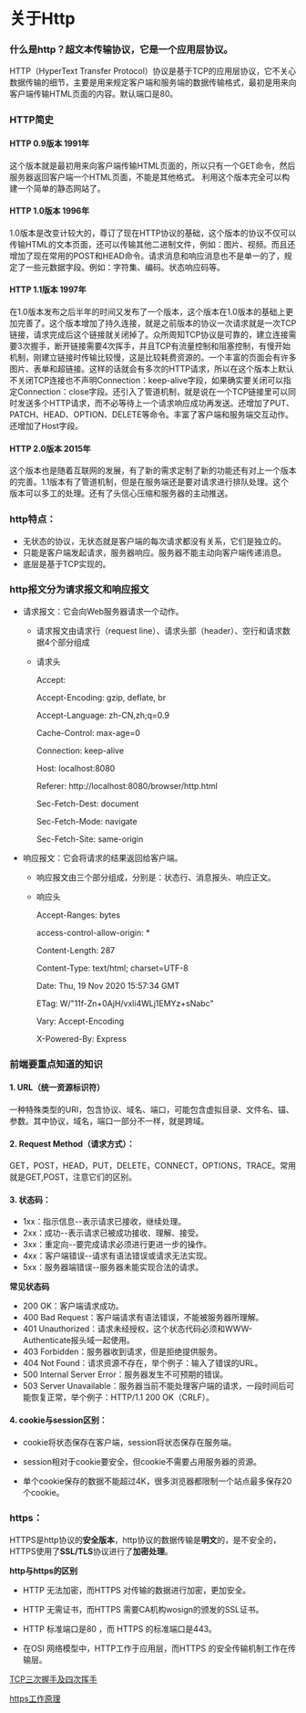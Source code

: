 # 关于Http

### 什么是http？**超文本传输协议**，它是一个**应用层**协议。

HTTP（HyperText Transfer Protocol）协议是基于TCP的应用层协议，它不关心数据传输的细节，主要是用来规定客户端和服务端的数据传输格式，最初是用来向客户端传输HTML页面的内容。默认端口是80。

### HTTP简史
#### HTTP 0.9版本  1991年
这个版本就是最初用来向客户端传输HTML页面的，所以只有一个GET命令，然后服务器返回客户端一个HTML页面，不能是其他格式。
利用这个版本完全可以构建一个简单的静态网站了。
#### HTTP 1.0版本  1996年
1.0版本是改变计较大的，尊订了现在HTTP协议的基础，这个版本的协议不仅可以传输HTML的文本页面，还可以传输其他二进制文件，例如：图片、视频。而且还增加了现在常用的POST和HEAD命令。请求消息和响应消息也不是单一的了，规定了一些元数据字段。例如：字符集、编码。状态响应码等。
#### HTTP 1.1版本 1997年
在1.0版本发布之后半年的时间又发布了一个版本，这个版本在1.0版本的基础上更加完善了。这个版本增加了持久连接，就是之前版本的协议一次请求就是一次TCP链接，请求完成后这个链接就关闭掉了。众所周知TCP协议是可靠的，建立连接需要3次握手，断开链接需要4次挥手，并且TCP有流量控制和阻塞控制，有慢开始机制，刚建立链接时传输比较慢，这是比较耗费资源的。一个丰富的页面会有许多图片、表单和超链接。这样的话就会有多次的HTTP请求，所以在这个版本上默认不关闭TCP连接也不声明Connection：keep-alive字段，如果确实要关闭可以指定Connection：close字段。还引入了管道机制，就是说在一个TCP链接里可以同时发送多个HTTP请求，而不必等待上一个请求响应成功再发送。还增加了PUT、PATCH、HEAD、OPTION、DELETE等命令。丰富了客户端和服务端交互动作。还增加了Host字段。
#### HTTP 2.0版本  2015年
这个版本也是随着互联网的发展，有了新的需求定制了新的功能还有对上一个版本的完善。1.1版本有了管道机制，但是在服务端还是要对请求进行排队处理。这个版本可以多工的处理。还有了头信心压缩和服务器的主动推送。

### http特点：
* 无状态的协议，无状态就是客户端的每次请求都没有关系，它们是独立的。
* 只能是客户端发起请求，服务器响应。服务器不能主动向客户端传递消息。
* 底层是基于TCP实现的。

### http报文分为请求报文和响应报文

* 请求报文：它会向Web服务器请求一个动作。
    * 请求报文由请求行（request line）、请求头部（header）、空行和请求数据4个部分组成

    * 请求头

        Accept:

        Accept-Encoding: gzip, deflate, br

        Accept-Language: zh-CN,zh;q=0.9
        
        Cache-Control: max-age=0
        
        Connection: keep-alive 
        
        Host: localhost:8080
        
        Referer: http://localhost:8080/browser/http.html
        
        Sec-Fetch-Dest: document
        
        Sec-Fetch-Mode: navigate
        
        Sec-Fetch-Site: same-origin


* 响应报文：它会将请求的结果返回给客户端。
    * 响应报文由三个部分组成，分别是：状态行、消息报头、响应正文。

    * 响应头

        Accept-Ranges: bytes

        access-control-allow-origin: *

        Content-Length: 287

        Content-Type: text/html; charset=UTF-8

        Date: Thu, 19 Nov 2020 15:57:34 GMT

        ETag: W/"11f-Zn+0AjH/vxli4WLj1EMYz+sNabc"

        Vary: Accept-Encoding

        X-Powered-By: Express

### 前端要重点知道的知识

#### 1. URL（统一资源标识符）

一种特殊类型的URI，包含协议、域名、端口，可能包含虚拟目录、文件名、锚、参数。其中协议，域名，端口一部分不一样，就是跨域。

#### 2. Request Method（请求方式）：

GET，POST，HEAD，PUT，DELETE，CONNECT，OPTIONS，TRACE。常用就是GET,POST，注意它们的区别。

#### 3. 状态码：
* 1xx：指示信息--表示请求已接收，继续处理。
* 2xx：成功--表示请求已被成功接收、理解、接受。
* 3xx：重定向--要完成请求必须进行更进一步的操作。
* 4xx：客户端错误--请求有语法错误或请求无法实现。
* 5xx：服务器端错误--服务器未能实现合法的请求。

**常见状态码**

* 200 OK：客户端请求成功。
* 400 Bad Request：客户端请求有语法错误，不能被服务器所理解。
* 401 Unauthorized：请求未经授权，这个状态代码必须和WWW-Authenticate报头域一起使用。
* 403 Forbidden：服务器收到请求，但是拒绝提供服务。
* 404 Not Found：请求资源不存在，举个例子：输入了错误的URL。
* 500 Internal Server Error：服务器发生不可预期的错误。
* 503 Server Unavailable：服务器当前不能处理客户端的请求，一段时间后可能恢复正常，举个例子：HTTP/1.1 200 OK（CRLF）。

#### 4. cookie与session区别：

* cookie将状态保存在客户端，session将状态保存在服务端。

* session相对于cookie要安全，但cookie不需要占用服务器的资源。

* 单个cookie保存的数据不能超过4K，很多浏览器都限制一个站点最多保存20个cookie。

### https：
HTTPS是http协议的**安全版本**，http协议的数据传输是**明文**的，是不安全的，HTTPS使用了**SSL/TLS**协议进行了**加密处理**。

**http与https的区别**

* HTTP 无法加密，而HTTPS 对传输的数据进行加密，更加安全。

* HTTP 无需证书，而HTTPS 需要CA机构wosign的颁发的SSL证书。

* HTTP 标准端口是80 ，而 HTTPS 的标准端口是443。

* 在OSI 网络模型中，HTTP工作于应用层，而HTTPS 的安全传输机制工作在传输层。


[TCP三次握手及四次挥手](https://www.jianshu.com/p/a1ebc61ce141)

[https工作原理](https://blog.csdn.net/sean_cd/article/details/6966130)
